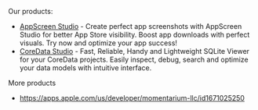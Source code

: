 Our products:
* [AppScreen Studio](https://apps.apple.com/us/app/appscreen-studio/id6467930383) - Create perfect app screenshots with AppScreen Studio for better App Store visibility. Boost app downloads with perfect visuals. Try now and optimize your app success!
* [CoreData Studio](https://apps.apple.com/us/app/coredata-studio/id6670322925) - Fast, Reliable, Handy and Lightweight SQLite Viewer for your CoreData projects. Easily inspect, debug, search and optimize your data models with intuitive interface.

More products
* https://apps.apple.com/us/developer/momentarium-llc/id1671025250
